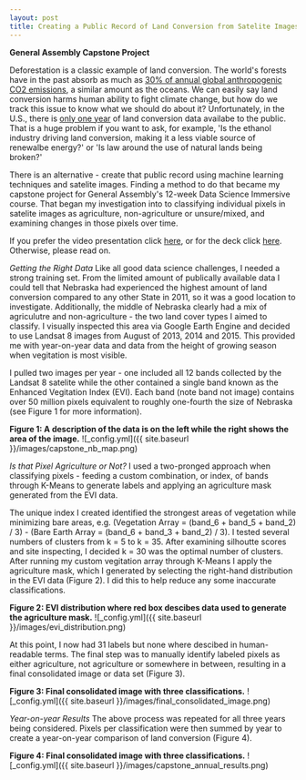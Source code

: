```yaml
---
layout: post
title: Creating a Public Record of Land Conversion from Satelite Images
---
```


**General Assembly Capstone Project**


Deforestation is a classic example of land conversion. The world's forests have in the past absorb as much as [30% of annual global anthropogenic CO2 emissions](http://www.nature.com/news/carbon-sequestration-managing-forests-in-uncertain-times-1.14687), a similar amount as the oceans. We can easily say land conversion harms human ability to fight climate change, but how do we track this issue to know what we should do about it? Unfortunately, in the U.S., there is [only one year](https://www.nwf.org/News-and-Magazines/Media-Center/News-by-Topic/Wildlife/2013/9-18-13-USDA-Data-Grasslands-Forests-Being-Converted-to-Cropland-at-Alarming-Rates.aspx) of land conversion data availabe to the public. That is a huge problem if you want to ask, for example, 'Is the ethanol industry driving land conversion, making it a less viable source of renewalbe energy?' or 'Is law around the use of natural lands being broken?'

There is an alternative - create that public record using machine learning techniques and satelite images. Finding a method to do that became my capstone project for General Assembly's 12-week Data Science Immersive course. That began my investigation into to classifying individual pixels in satelite images as agriculture, non-agriculture or unsure/mixed, and examining changes in those pixels over time. 

If you prefer the video presentation click [here](https://youtu.be/vFg5IiQpe-o), or for the deck click [here](https://github.com/ByronAllen/Portfolio/blob/master/Filling%20the%20Land%20Conversion%20Gap%20(with%20video%20link).pdf). Otherwise, please read on. 

*Getting the Right Data*
Like all good data science challenges, I needed a strong training set. From the limited amount of publically available data I could tell that Nebraska had experienced the highest amount of land conversion compared to any other State in 2011, so it was a good location to investigate. Additionally, the middle of Nebraska clearly had a mix of agriculutre and non-agriculture - the two land cover types I aimed to classify. I visually inspected this area via Google Earth Engine and decided to use Landsat 8 images from August of 2013, 2014 and 2015. This provided me with year-on-year data and data from the height of growing season when vegitation is most visible.  

I pulled two images per year - one included all 12 bands collected by the Landsat 8 satelite while the other contained a single band known as the Enhanced Vegitation Index (EVI). Each band (note band not image) contains over 50 million pixels equivalent to roughly one-fourth the size of Nebraska (see Figure 1 for more information). 

**Figure 1: A description of the data is on the left while the right shows the area of the image.**
![_config.yml]({{ site.baseurl }}/images/capstone_nb_map.png) 

*Is that Pixel Agriculture or Not?*
I used a two-pronged approach when classifying pixels - feeding a custom combination, or index, of bands through K-Means to generate labels and applying an agriculture mask generated from the EVI data. 

The unique index I created identified the strongest areas of vegetation while minimizing bare areas, e.g. (Vegetation Array = (band_6 + band_5 + band_2) / 3) - (Bare Earth Array = (band_6 + band_3 + band_2) / 3). I tested several numbers of clusters from k = 5 to k = 35. After examining silhoutte scores and site inspecting, I decided k = 30 was the optimal number of clusters. After running my custom vegitation array through K-Means I apply the agriculture mask, which I generated by selecting the right-hand distribution in the EVI data (Figure 2). I did this to help reduce any some inaccurate classifications. 

**Figure 2: EVI distribution where red box descibes data used to generate the agriculture mask.**
![_config.yml]({{ site.baseurl }}/images/evi_distribution.png) 

At this point, I now had 31 labels but none where descibed in human-readable terms. The final step was to manually identify labeled pixels as either agriculture, not agriculture or somewhere in between, resulting in a final consolidated image or data set (Figure 3).

**Figure 3: Final consolidated image with three classifications.**
![_config.yml]({{ site.baseurl }}/images/final_consolidated_image.png) 

*Year-on-year Results*
The above process was repeated for all three years being considered. Pixels per classification were then summed by year to create a year-on-year comparison of land conversion (Figure 4). 

**Figure 4: Final consolidated image with three classifications.**
![_config.yml]({{ site.baseurl }}/images/capstone_annual_results.png) 





